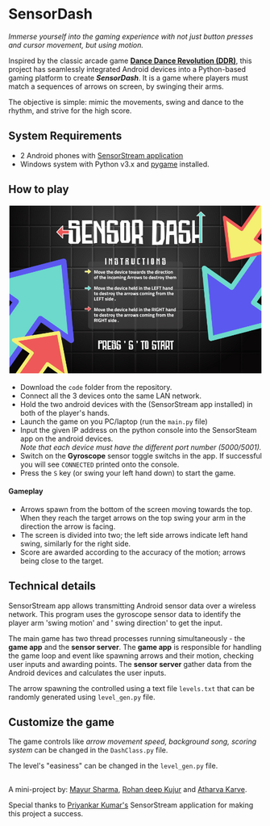 
# SensorDash

*Immerse yourself into the gaming experience with not just button presses and cursor movement, but using motion.*

Inspired by the classic arcade game **[Dance Dance Revolution (DDR)](https://en.wikipedia.org/wiki/Dance_Dance_Revolution "DDR")**, this project has seamlessly integrated Android devices into a Python-based gaming platform to create _**SensorDash**_. It is a game where players must match a sequences of arrows on screen, by swinging their arms.

The objective is simple: mimic the movements, swing and dance to the rhythm, and strive for the high score.

## System Requirements
- 2 Android phones with [SensorStream application](https://play.google.com/store/apps/details?id=com.sensorsensei)
- Windows system with Python v3.x and [pygame](https://pypi.org/project/pygame/) installed.

## How to play
![menu screenshot](./code/images/menu-screen.png "Game menu")
- Download the `code` folder from the repository.
- Connect all the 3 devices onto the same LAN network.
- Hold the two android devices with the (SensorStream app installed) in both of the player's hands.
- Launch the game on you PC/laptop (run the `main.py` file)
- Input the given IP address on the python console into the SensorSteam app on the android devices.<br>_Note that each device must have the different port number (5000/5001)._
- Switch on the **Gyroscope** sensor toggle switchs in the app. If successful you will see `CONNECTED` printed onto the console.
- Press the `S` key (or swing your left hand down) to start the game.

#### Gameplay
- Arrows spawn from the bottom of the screen moving towards the top. When they reach the target arrows on the top swing your arm in the direction the arrow is facing.
- The screen is divided into two; the left side arrows indicate left hand swing, similarly for the right side.
- Score are awarded according to the accuracy of the motion; arrows being close to the target.

## Technical details
SensorStream app allows transmitting Android sensor data over a wireless network. This program uses the gyroscope sensor data to identify the player arm 'swing motion' and ' swing direction' to get the input.

The main game has two thread processes running simultaneously - the **game app** and the **sensor server**.
The **game app** is responsible for handling the game loop and event like spawning arrows and their motion, checking user inputs and awarding points.
The **sensor server** gather data from the Android devices and calculates the user inputs.

The arrow spawning the controlled using a text file `levels.txt` that can be randomly generated using `level_gen.py` file.

## Customize the game
The game controls like _arrow movement speed, background song, scoring system_ can be changed in the `DashClass.py` file.

The level's "easiness" can be changed in the `level_gen.py` file.

##
A mini-project by:
[Mayur Sharma](https://github.com/mat4x), [Rohan deep Kujur](https://github.com/Rdk07145) and [Atharva Karve](https://github.com/Atharva-Karve).


Special thanks to [Priyankar Kumar's](https://github.com/priyankark/SensorStreamServer) SensorStream application for making this project a success.
